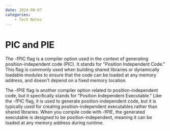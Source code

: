 ```yaml
---
date: 2024-08-07
categories:
    - Tech Notes
---
```


# PIC and PIE

The -fPIC flag is a compiler option used in the context of generating
position-independent code (PIC). It stands for "Position Independent Code." This
flag is commonly used when building shared libraries or dynamically loadable
modules to ensure that the code can be loaded at any memory address, and doesn't
depend on a fixed memory location.

The -fPIE flag is another compiler option related to position-independent code,
but it specifically stands for "Position Independent Executable." Like the -fPIC
flag, it is used to generate position-independent code, but it is typically used
for creating position-independent executables rather than shared libraries. When
you compile code with -fPIE, the generated executable is designed to be
position-independent, meaning it can be loaded at any memory address during
runtime.
